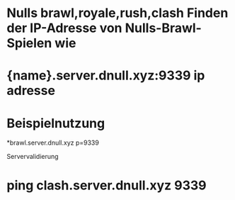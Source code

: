 # Nulls brawl,royale,rush,clash Finden der IP-Adresse von Nulls-Brawl-Spielen wie



# {name}.server.dnull.xyz:9339 ip adresse



# Beispielnutzung







*brawl.server.dnull.xyz p=9339 




Servervalidierung





# ping clash.server.dnull.xyz 9339 
